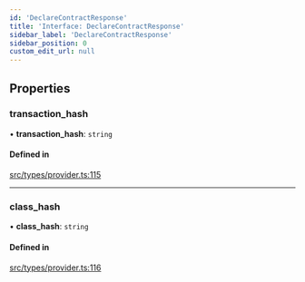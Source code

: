 ```yaml
---
id: 'DeclareContractResponse'
title: 'Interface: DeclareContractResponse'
sidebar_label: 'DeclareContractResponse'
sidebar_position: 0
custom_edit_url: null
---
```


## Properties

### transaction_hash

• **transaction_hash**: `string`

#### Defined in

[src/types/provider.ts:115](https://github.com/PhilippeR26/starknet.js/blob/d3c8cca/src/types/provider.ts#L115)

---

### class_hash

• **class_hash**: `string`

#### Defined in

[src/types/provider.ts:116](https://github.com/PhilippeR26/starknet.js/blob/d3c8cca/src/types/provider.ts#L116)
